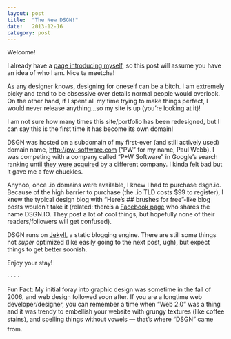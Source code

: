```yaml
---
layout: post
title:  "The New DSGN!"
date:   2013-12-16
category: post
---
```


Welcome!

I already have a <a href="/me">page introducing myself</a>, so this post will assume you have an idea of who I am. Nice ta meetcha!

As any designer knows, designing for oneself can be a bitch. I am extremely picky and tend to be obsessive over details normal people would overlook. On the other hand, if I spent all my time trying to make things perfect, I would never release anything&hellip;so my site is up (you&rsquo;re looking at it)!

I am not sure how many times this site/portfolio has been redesigned, but I can say this is the first time it has become its own domain!

DSGN was hosted on a subdomain of my first-ever (and still actively used) domain name, <a href="http://pw-software.com">http://pw-software.com</a> (&ldquo;PW&rdquo; for my name, Paul Webb). I was competing with a company called &ldquo;P+W Software&rdquo; in Google&rsquo;s search ranking until <a href="http://www.healthcarefinancenews.com/press-release/consumer-health-technologies-inc-acquires-pw-software">they were acquired</a> by a different company. I kinda felt bad but it gave me a few chuckles.

Anyhoo, once .io domains were available, I knew I had to purchase dsgn.io. Because of the high barrier to purchase (the .io TLD costs $99 to register), I knew the typical design blog with &ldquo;Here&rsquo;s ## brushes for free&rdquo;-like blog posts wouldn&rsquo;t take it (related: there&rsquo;s a <a href="https://www.facebook.com/dsgn.io">Facebook page</a> who shares the name DSGN.IO. They post a lot of cool things, but hopefully none of their readers/followers will get confused).

DSGN runs on <a href="http://jekyllrb.com">Jekyll</a>, a static blogging engine. There are still some things not <em>super</em> optimized (like easily going to the next post, ugh), but expect things to get better soonish.

Enjoy your stay!

<div class="hr">
	<span>&middot;</span>
	<span>&middot;</span>
	<span>&middot;</span>
	<span>&middot;</span>
</div>

Fun Fact: My initial foray into graphic design was sometime in the fall of 2006, and web design followed soon after. If you are a longtime web developer/designer, you can remember a time when &ldquo;Web 2.0&rdquo; was a thing and it was trendy to embellish your website with grungy textures (like coffee stains), and spelling things without vowels &mdash; that&rsquo;s where &ldquo;DSGN&rdquo; came from.